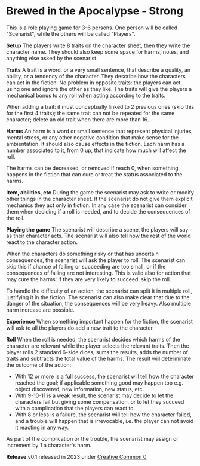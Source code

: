 
# Brewed in the Apocalypse - Strong

This is a role playing game for 3-6 persons. One person will be called
"Scenarist", while the others will be called "Players".

__Setup__ The players write 8 traits on the character sheet, then they write
the character name.  They should also keep some space for harms, notes, and
anything else asked by the scenarist.

__Traits__ A trait is a word, or a very small sentence, that describe a
quality, an ability, or a tendency of the character.  They describe how the
characters can act in the fiction. No problem in opposite traits: the players
can act using one and ignore the other as they like. The traits will give the
players a mechanical bonus to any roll when acting according to the traits.

When adding a trait: it must conceptually linked to 2 previous ones (skip this
for the first 4 traits); the same trait can not be repeated for the same
character; delete an old trait when there are more than 16.

__Harms__ An harm is a word or small sentence that represent physical injuries,
mental stress, or any other negative condition that make sense for the
ambientation.  It should also cause effects in the fiction. Each harm has a
number associated to it, from 0 up, that indicate how much will affect the roll.

The harms can be decreased, or removed if reach 0, when something happens in
the fiction that can cure or treat the status associated to the harms.

__Item, abilities, etc__ During the game the scenarist may ask to write or
modify other things in the character sheet. If the scenarist do not give them
explicit mechanics they act only in fiction. In any case the scenarist can
consider them when deciding if a roll is needed, and to decide the consequences
of the roll.

__Playing the game__ The scenarist will describe a scene, the players will say
as their character acts. The scenarist will also tell how the rest of the world
react to the character action.

When the characters do something risky or that has uncertain consequences, the
scenarist will ask the player to roll. The scenarist can skip this if chance
of failing or succeeding are too small, or if the consequences of failing are
not interesting. This is valid also for action that may cure the harms: if they
are very likely to succeed, skip the  roll.

To handle the difficulty of an action, the scenarist can split it in multiple
roll, justifying it in the fiction. The scenarist can also make clear that due
to the danger of the situation, the consequences will be very heavy. Also
multiple harm increase are possible.

__Experience__ When something important happen for the fiction, the scenarist
will ask to all the players do add a new trait to the character.

__Roll__ When the roll is needed, the scenarist decides which harms of the
character are relevant while the player selects the relevant traits.  Then the
player rolls 2 standard 6-side dices, sums the results, adds the number of
traits and subtracts the total value of the harms. The result will determinate
the outcome of the action:

- With 12 or more is a full success, the scenarist will tell how the character
  reached the goal; if applicable something good may happen too e.g. object
  discovered, new information, new status, etc.
- With 9-10-11 is a weak result, the scenarist may decide to let the characters
  fail but giving some compensation, or to let they succeed with a complication
  that the players can react to.
- With 8 or less is a failure, the scenarist will tell how the character failed,
  and a trouble will happen that is irrevocable, i.e. the player can not avoid
  it reacting in any way.

As part of the complication or the trouble, the scenarist may assign or
increment by 1 a character's harm.

__Release__ v0.1 released in 2023  under [Creative Common 0](https://creativecommons.org/share-your-work/public-domain/cc0/)

